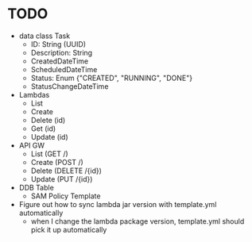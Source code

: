 # TODO
- data class Task
  - ID: String (UUID)
  - Description: String
  - CreatedDateTime
  - ScheduledDateTime
  - Status: Enum {"CREATED", "RUNNING", "DONE"}
  - StatusChangeDateTime
- Lambdas
  - List
  - Create
  - Delete (id)
  - Get (id)
  - Update (id)
- API GW
  - List (GET /)
  - Create (POST /)
  - Delete (DELETE /{id})
  - Update (PUT /{id})
- DDB Table
  - SAM Policy Template
- Figure out how to sync lambda jar version with template.yml automatically
    - when I change the lambda package version, template.yml should pick it up automatically